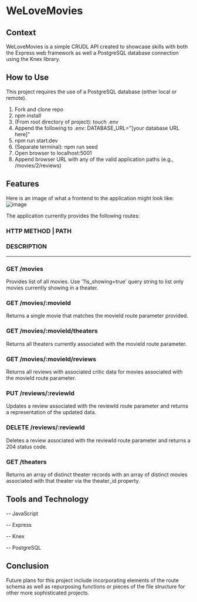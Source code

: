 # WeLoveMovies

## Context
WeLoveMovies is a simple CRUDL API created to showcase skills with both the Express web framework as well a PostgreSQL database connection using the Knex library.

## How to Use

This project requires the use of a PostgreSQL database (either local or remote).

1. Fork and clone repo
2. npm install
3. (From root directory of project): touch .env
4. Append the following to .env: DATABASE_URL="[your database URL here]"
5. npm run start:dev
6. (Separate terminal): npm run seed
7. Open browser to localhost:5001
8. Append browser URL with any of the valid application paths (e.g., /movies/2/reviews)

## Features
Here is an image of what a frontend to the application might look like:
![image](https://github.com/thomaslesperance/WeLoveMovies/assets/144936700/1e322ad4-cca4-4057-a102-8b8e8d2e09b3)


The application currently provides the following routes:

### HTTP METHOD | PATH
### DESCRIPTION
________________________________
### GET /movies                        
Provides list of all movies. Use '?is_showing=true' query string to list only movies currently showing in a theater.


### GET /movies/:movieId              
Returns a single movie that matches the movieId route parameter provided.


### GET /movies/:movieId/theaters      
Returns all theaters currently associated with the movieId route parameter.


### GET /movies/:movieId/reviews      
Returns all reviews with associated critic data for movies associated with the movieId route parameter.


### PUT /reviews/:reviewId          
Updates a review associated with the reviewId route parameter and returns a representation of the updated data.


### DELETE /reviews/:reviewId         
Deletes a review associated with the reviewId route parameter and returns a 204 status code.


### GET /theaters                    
Returns an array of distinct theater records with an array of distinct movies associated with that theater via the theater_id property.


## Tools and Technology

--  JavaScript

--  Express

--  Knex

--  PostgreSQL

## Conclusion

Future plans for this project include incorporating elements of the route schema as well as repurposing functions or pieces of the file structure for other more sophisticated projects.
